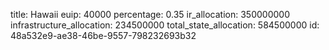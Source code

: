 title: Hawaii
euip: 40000
percentage: 0.35
ir_allocation: 350000000
infrastructure_allocation: 234500000
total_state_allocation: 584500000
id: 48a532e9-ae38-46be-9557-798232693b32
